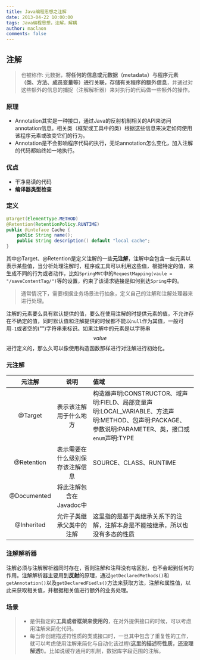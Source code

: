 ```yaml
---
title: Java编程思想之注解
date: 2013-04-22 10:00:00
tags: Java编程思想，注解，解耦
author: maclaon
comments: false
---
```

## 注解
> 也被称作: 元数据，**将任何的信息或元数据（metadata）与程序元素（类、方法、成员变量等）进行关联，存储有关程序的额外信息**，并通过对这些额外的信息的捕捉（注解解析器）来对执行的代码做一些额外的操作。

### 原理
+ Annotation其实是一种接口，通过Java的反射机制相关的API来访问annotation信息。相关类（框架或工具中的类）根据这些信息来决定如何使用该程序元素或改变它们的行为。
+ Annotation是不会影响程序代码的执行，无论annotation怎么变化，加入注解的代码都始终如一地执行。

### 优点
+ 干净易读的代码
+ **编译器类型检查**

<!--more-->

### 定义
``` Java
@Target(ElementType.METHOD)
@Retention(RetentionPolicy.RUNTIME)
public @inteface Cache {
	public String name();
	public String description() default "local cache";
}
```
其中@Target、@Retention是定义注解的一些**元注解**，注解中会包含一些元素以表示某些值，当分析处理注解时，程序或工具可以利用这些值，根据特定的值，来生成不同的行为或者动作，比如`SpringMVC`中的`RequestMapping(vaule = "/saveContentTag/")`等的设置，约束了该请求链接是如何到达`Spring`中的。

> 通常情况下，需要根据业务场景进行抽象，定义自己的注解和注解处理器来进行处理。

注解的元素要么具有默认提供的值，要么在使用注解的时提供元素的值，不允许存在不确定的值，同时默认值和注解提供的时候都不能以`null`作为其值，一般可用`-1`或者空的("")字符串来标识。如果注解中的元素是以字符串$$value$$进行定义的，那么久可以像使用构造函数那样进行对注解进行初始化。

### 元注解

|元注解|说明|值域|
|:---:|:---:|:---|
|@Target|表示该注解用于什么地方|构造器声明:CONSTRUCTOR、域声明:FIELD、局部变量声明:LOCAL_VARIABLE、方法声明:METHOD、包声明:PACKAGE、参数说明:PARAMETER、类，接口或`enum`声明:TYPE|
|@Retention|表示需要在什么级别保存该注解信息|SOURCE、CLASS、RUNTIME|
|@Documented|将此注解包含在Javadoc中||
|@Inherited|允许子类继承父类中的注解|这里指的是基于类继承关系下的注解，注解本身是不能被继承，所以也没有多态的性质|

### 注解解析器
注解必须与注解解析器同时存在，否则注解和注释没有啥区别，也不会起到任何的作用。注解解析器主要用到**反射**的原理，通过`getDeclaredMethods()`和`getAnnotation()`以及`getDeclaredFiedls()`方法来获取方法，注解和属性值，以此来获取相关值，并根据相关值进行额外的业务处理。

### 场景
> + 是供指定的**工具或者框架来使用的**，在对外提供接口的时候，可以考虑用注解来简化代码。
> + 每当你创建描述符性质的类或接口时，一旦其中包含了重复性的工作，就可以考虑使用注解来简化与自动化该过程(**这里的描述符性质，还没理解透!**)。比如说缓存通用的机制，数据库字段范围的注解。